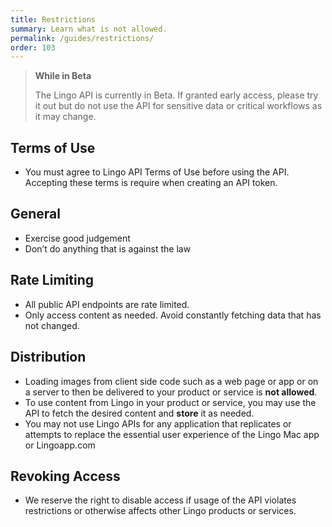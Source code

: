 ```yaml
---
title: Restrictions
summary: Learn what is not allowed.
permalink: /guides/restrictions/
order: 103
---
```


> **While in Beta**
>
> The Lingo API is currently in Beta. If granted early access, please try it out but do not use the API for sensitive data or critical workflows as it may change.

## Terms of Use

- You must agree to Lingo API Terms of Use before using the API. Accepting these terms is require when creating an API token.

## General

- Exercise good judgement
- Don’t do anything that is against the law

## Rate Limiting

- All public API endpoints are rate limited.
- Only access content as needed. Avoid constantly fetching data that has not changed.

## Distribution

- Loading images from client side code such as a web page or app or on a server to then be delivered to your product or service is **not allowed**.
- To use content from Lingo in your product or service, you may use the API to fetch the desired content and **store** it as needed.
- You may not use Lingo APIs for any application that replicates or attempts to replace the essential user experience of the Lingo Mac app or Lingoapp.com

## Revoking Access

- We reserve the right to disable access if usage of the API violates restrictions or otherwise affects other Lingo products or services.
